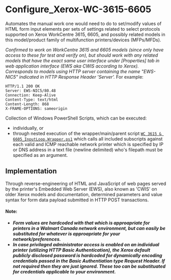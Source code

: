 # Configure_Xerox-WC-3615-6605
Automates the manual work one would need to do to set/modify values of HTML form input elements per sets of settings related to select protocols supported on Xerox WorkCentre 3615, 6605, and possibly related models in this model/product family of multifunction printers/devices (MFPs/MFDs).

*Confirmed to work on WorkCentre 3615 and 6605 models (since only have access to these for test and verify on), but should work with any related models that have the exact same user interface under [Properties] tab in web application interface (EWS aka CWIS according to Xerox). Corresponds to models using HTTP server containing the name "EWS-NIC5" indicated in HTTP Response Header 'Server'.*
For example:
```
HTTP/1.1 200 OK
Server: EWS-NIC5/80.48
Connection: Keep-Alive
Content-Type: text/html
Content-Length: 868
X-FRAME-OPTIONS: sameorigin
```


Collection of Windows PowerShell Scripts, which can be executed:
- individually, or
- through nested execution of the wrapper/main/parent script [`WC 3615 & 6605_InputLoop.Wrapper.ps1`](https://github.com/MStasiw/Configure_Xerox-WC-3615-6605/blob/0f1f700e294f2586c30502df497972b2ab577182/WC%203615%20&%206605_InputLoop.Wrapper.ps1) which calls all included subscripts against each valid and ICMP reachable network printer which is specified by IP or DNS address in a text file (newline delimited) who's filepath must be specified as an argument.

## Implementation ##
Through reverse-engineering of HTML and JavaScript of web pages served by the printer's Embedded Web Server (EWS), also known as 'CWIS' on older Xerox models and documentation, determined parameters and value syntax for form data payload submitted in HTTP POST transactions.

#### Note: ####
 - ***Form values are hardcoded with that which is approapriate for printers in a Walmart Canada network environment, but can easily be substituted for whatever is approapriate for your network/preferences.***
 - ***In case privilaged administrator access is enabled on an individual printer (utilizing HTTP Basic Authentication), the Xerox default publicly disclosed password is hardcoded for dynamically encoding credentials passed in the Basic Authentiation type Request Header. If not required then they are just ignored. These too can be substituated for credentials applicable to your environment.***
